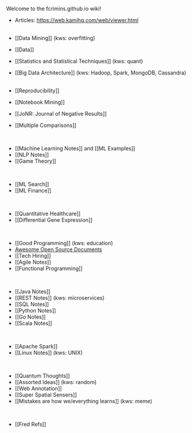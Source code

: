 Welcome to the fcrimins.github.io wiki!

- Articles: https://web.kamihq.com/web/viewer.html
<br><br>

- [[Data Mining]] (kws: overfitting)
- [[Data]]
- [[Statistics and Statistical Techniques]] (kws: quant)
- [[Big Data Architecture]] (kws: Hadoop, Spark, MongoDB, Cassandra)
<br><br>

- [[Reproducibility]]
- [[Notebook Mining]]
- [[JoNR: Journal of Negative Results]]
- [[Multiple Comparisons]]
<br>

- [[Machine Learning Notes]] and [[ML Examples]]
- [[NLP Notes]]
- [[Game Theory]]
<br>

- [[ML Search]]
- [[ML Finance]]
<br>

- [[Quantitative Healthcare]]
- [[Differential Gene Expression]]
<br>

- [[Good Programming]] (kws: education)
- [Awesome Open Source Documents](https://github.com/nacyot/awesome-opensource-documents)
- [[Tech Hiring]]
- [[Agile Notes]]
- [[Functional Programming]]
<br>

- [[Java Notes]]
- [[REST Notes]] (kws: microservices)
- [[SQL Notes]]
- [[Python Notes]]
- [[Go Notes]]
- [[Scala Notes]]
<br>

- [[Apache Spark]]
- [[Linux Notes]] (kws: UNIX)
<br>

- [[Quantum Thoughts]]
- [[Assorted Ideas]] (kws: random)
- [[Web Annotation]]
- [[Super Spatial Sensers]]
- [[Mistakes are how we/everything learns]] (kws: meme)
<br>

- [[Fred Refs]]